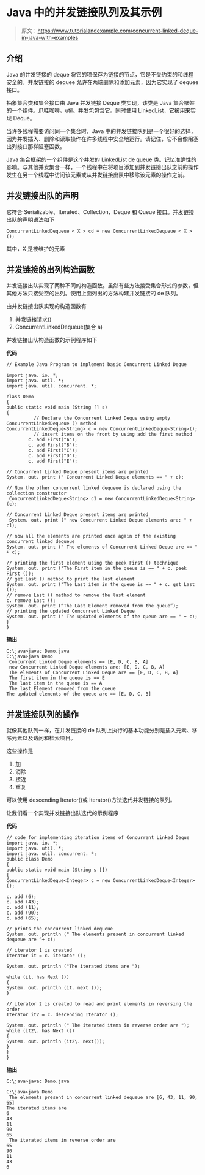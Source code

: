 # Java 中的并发链接队列及其示例

> 原文：<https://www.tutorialandexample.com/concurrent-linked-deque-in-java-with-examples>

## 介绍

Java 的并发链接的 deque 将它的项保存为链接的节点，它是不受约束的和线程安全的。并发链接的 dequee 允许在两端删除和添加元素，因为它实现了 dequee 接口。

抽象集合类和集合接口由 Java 并发链接 Deque 类实现，该类是 Java 集合框架的一个组件。爪哇咖啡。util。并发包包含它。同时使用 LinkedList，它被用来实现 Deque。

当许多线程需要访问同一个集合时，Java 中的并发链接队列是一个很好的选择，因为并发插入、删除和读取操作在许多线程中安全地运行。请记住，它不会像阻塞出列接口那样阻塞函数。

Java 集合框架的一个组件是这个并发的 LinkedList de queue 类。记忆准确性的影响。与其他并发集合一样，一个线程中在将项目添加到并发链接出队之前的操作发生在另一个线程中访问该元素或从并发链接出队中移除该元素的操作之前。

## 并发链接出队的声明

它符合 Serializable、Iterated、Collection、Deque 和 Queue 接口。并发链接出队的声明语法如下

```
ConcurrentLinkedDequeue < X > cd = new ConcurrentLinkedDequeue < X > ();
```

其中，X 是被维护的元素

## 并发链接的出列构造函数

并发链接出队实现了两种不同的构造函数。虽然有些方法接受集合形式的参数，但其他方法只接受空的出列。使用上面列出的方法构建并发链接的 de 队列。

由并发链接出队实现的构造函数有

1.  并发链接请求()
2.  ConcurrentLinkedDequeue(集合 a)

并发链接出队构造函数的示例程序如下

**代码**

```
// Example Java Program to implement basic Concurrent Linked Deque

import java. io. *;
import java. util. *;
import java. util. concurrent. *;

class Demo 
{
public static void main (String [] s)
{
          // Declare the Concurrent Linked Deque using empty ConcurrentLinkedDequeue () method
ConcurrentLinkedDeque<String> c = new ConcurrentLinkedDeque<String>();
          // insert items on the front by using add the first method
        c. add First("A");
        c. add First("B");
        c. add First("C");
        c. add First("D");
        c. add First("E");

// Concurrent Linked Deque present items are printed
System. out. print (" Concurrent Linked Deque elements == " + c); 

// Now the other concurrent linked dequeue is declared using the collection constructor
 ConcurrentLinkedDeque<String> c1 = new ConcurrentLinkedDeque<String>(c); 

// Concurrent Linked Deque present items are printed 
 System. out. print (" new Concurrent Linked Deque elements are: " + c1);

// now all the elements are printed once again of the existing concurrent linked dequeue
System. out. print (" The elements of Concurrent Linked Deque are == " + c); 

// printing the first element using the peek First () technique
System. out. print ("The First item in the queue is == " + c. peek First ()); 
// get Last () method to print the last element
System. out. print ("The Last item in the queue is == " + c. get Last ());
// remove Last () method to remove the last element       
c. remove Last ();  
System. out. print (“The Last Element removed from the queue”);
// printing the updated Concurrent Linked Deque
System. out. print (" The updated elements of the queue are == " + c);
}
}
```

**输出**

```
C:\java>javac Demo.java
C:\java>java Demo
 Concurrent Linked Deque elements == [E, D, C, B, A]
 new Concurrent Linked Deque elements are: [E, D, C, B, A]
 The elements of Concurrent Linked Deque are == [E, D, C, B, A]
 The first item in the queue is == E 
 The last item in the queue is == A
 The last Element removed from the queue
The updated elements of the queue are == [E, D, C, B] 
```

## 并发链接队列的操作

就像其他队列一样，在并发链接的 de 队列上执行的基本功能分别是插入元素、移除元素以及访问和检索项目。

这些操作是

1.  加
2.  消除
3.  接近
4.  重复

可以使用 descending Iterator()或 Iterator()方法迭代并发链接的队列。

让我们看一个实现并发链接出队迭代的示例程序

**代码**

```
// code for implementing iteration items of Concurrent Linked Deque
import java. io. *;
import java. util. *;
import java. util. concurrent. *;
public class Demo
{
public static void main (String s [])
{
ConcurrentLinkedDeque<Integer> c = new ConcurrentLinkedDeque<Integer>();

c. add (6);
c. add (43);
c. add (11);
c. add (90);
c. add (65);

// prints the concurrent linked dequeue
System. out. println (" The elements present in concurrent linked dequeue are “+ c);

// iterator 1 is created
Iterator it = c. iterator ();

System. out. println ("The iterated items are ");

while (it. has Next ()) 
{
System. out. println (it. next ());
}

// iterator 2 is created to read and print elements in reversing the order             
Iterator it2 = c. descending Iterator ();

System. out. println (" The iterated items in reverse order are ");
while (it2\. has Next ()) 
{
System. out. println (it2\. next());
}
}
} 
```

**输出**

```
C:\java>javac Demo.java

C:\java>java Demo
 The elements present in concurrent linked dequeue are [6, 43, 11, 90, 65]
The iterated items are
6
43
11
90
65
 The iterated items in reverse order are
65
90
11
43
6 
```